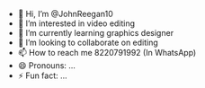 - 👋 Hi, I’m @JohnReegan10
- 👀 I’m interested in video editing 
- 🌱 I’m currently learning graphics designer 
- 💞️ I’m looking to collaborate on editing 
- 📫 How to reach me 8220791992 (In WhatsApp)
- 😄 Pronouns: ...
- ⚡ Fun fact: ...

<!---
JohnReegan10/JohnReegan10 is a ✨ special ✨ repository because its `README.md` (this file) appears on your GitHub profile.
You can click the Preview link to take a look at your changes.
--->
